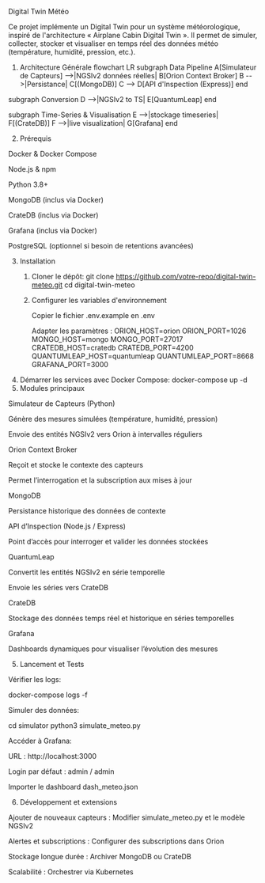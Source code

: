 Digital Twin Météo

Ce projet implémente un Digital Twin pour un système météorologique, inspiré de l'architecture « Airplane Cabin Digital Twin ». Il permet de simuler, collecter, stocker et visualiser en temps réel des données météo (température, humidité, pression, etc.).

1. Architecture Générale
   flowchart LR
  subgraph Data Pipeline
    A[Simulateur de Capteurs] -->|NGSIv2 données réelles| B[Orion Context Broker]
    B -->|Persistance| C[(MongoDB)]
    C --> D[API d'Inspection (Express)]
  end

  subgraph Conversion
    D -->|NGSIv2 to TS| E[QuantumLeap]
  end

  subgraph Time-Series & Visualisation
    E -->|stockage timeseries| F[(CrateDB)]
    F -->|live visualization| G[Grafana]
  end

2. Prérequis

Docker & Docker Compose

Node.js & npm

Python 3.8+

MongoDB (inclus via Docker)

CrateDB (inclus via Docker)

Grafana (inclus via Docker)

PostgreSQL (optionnel si besoin de retentions avancées)


3. Installation
   1. Cloner le dépôt:
      git clone https://github.com/votre-repo/digital-twin-meteo.git
      cd digital-twin-meteo
   2. Configurer les variables d'environnement

      Copier le fichier .env.example en .env

      Adapter les paramètres :
      ORION_HOST=orion
   ORION_PORT=1026
   MONGO_HOST=mongo
   MONGO_PORT=27017
   CRATEDB_HOST=cratedb
   CRATEDB_PORT=4200
   QUANTUMLEAP_HOST=quantumleap
   QUANTUMLEAP_PORT=8668
   GRAFANA_PORT=3000
3. Démarrer les services avec Docker Compose:
   docker-compose up -d
4. Modules principaux

Simulateur de Capteurs (Python)

Génère des mesures simulées (température, humidité, pression)

Envoie des entités NGSIv2 vers Orion à intervalles réguliers

Orion Context Broker

Reçoit et stocke le contexte des capteurs

Permet l’interrogation et la subscription aux mises à jour

MongoDB

Persistance historique des données de contexte

API d’Inspection (Node.js / Express)

Point d’accès pour interroger et valider les données stockées

QuantumLeap

Convertit les entités NGSIv2 en série temporelle

Envoie les séries vers CrateDB

CrateDB

Stockage des données temps réel et historique en séries temporelles

Grafana

Dashboards dynamiques pour visualiser l’évolution des mesures

5. Lancement et Tests

Vérifier les logs:

docker-compose logs -f

Simuler des données:

cd simulator
python3 simulate_meteo.py

Accéder à Grafana:

URL : http://localhost:3000

Login par défaut : admin / admin

Importer le dashboard dash_meteo.json

6. Développement et extensions

Ajouter de nouveaux capteurs : Modifier simulate_meteo.py et le modèle NGSIv2

Alertes et subscriptions : Configurer des subscriptions dans Orion

Stockage longue durée : Archiver MongoDB ou CrateDB

Scalabilité : Orchestrer via Kubernetes
